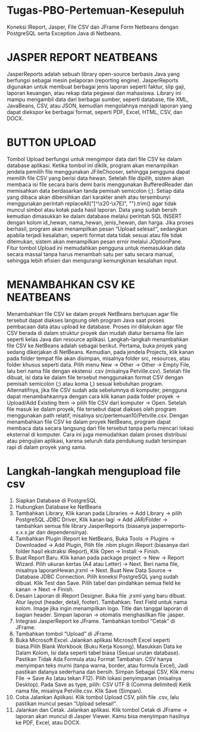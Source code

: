 # Tugas-PBO-Pertemuan-Kesepuluh
Koneksi IReport, Jasper, File CSV dan JFrame Form Netbeans dengan PostgreSQL serta Exception Java di Netbeans.
# JASPER REPORT NEATBEANS
JasperReports adalah sebuah library open-source berbasis Java yang berfungsi sebagai mesin pelaporan (reporting engine). JasperReports digunakan untuk membuat berbagai jenis laporan seperti faktur, slip gaji, laporan keuangan, atau rekap data pegawai dan mahasiswa. Library ini mampu mengambil data dari berbagai sumber, seperti database, file XML, JavaBeans, CSV, atau JSON, kemudian mengolahnya menjadi laporan yang dapat diekspor ke berbagai format, seperti PDF, Excel, HTML, CSV, dan DOCX.
# BUTTON UPLOAD 
  Tombol Upload berfungsi untuk mengimpor data dari file CSV ke dalam database aplikasi.
Ketika tombol ini diklik, program akan menampilkan jendela pemilih file menggunakan JFileChooser, sehingga pengguna dapat memilih file CSV yang berisi data hewan. Setelah file dipilih, sistem akan membaca isi file secara baris demi baris menggunakan BufferedReader dan memisahkan data berdasarkan tanda pemisah semicolon (;).
Setiap data yang dibaca akan dibersihkan dari karakter aneh atau tersembunyi menggunakan perintah replaceAll("[^\\x20-\\x7E]", "").trim() agar tidak muncul simbol atau kotak pada hasil laporan. Data yang sudah bersih kemudian dimasukkan ke dalam database melalui perintah SQL INSERT dengan kolom id_hewan, nama_hewan, jenis_hewan, dan harga. Jika proses berhasil, program akan menampilkan pesan “Upload selesai!”, sedangkan apabila terjadi kesalahan, seperti format data tidak sesuai atau file tidak ditemukan, sistem akan menampilkan pesan error melalui JOptionPane.
Fitur tombol Upload ini memudahkan pengguna untuk memasukkan data secara massal tanpa harus menambah satu per satu secara manual, sehingga lebih efisien dan mengurangi kemungkinan kesalahan input.
# MENAMBAHKAN CSV KE NEATBEANS
  Menambahkan file CSV ke dalam proyek NetBeans bertujuan agar file tersebut dapat diakses langsung oleh program Java saat proses pembacaan data atau upload ke database. Proses ini dilakukan agar file CSV berada di dalam struktur proyek dan mudah diatur bersama file lain seperti kelas Java dan resource aplikasi.
Langkah-langkah menambahkan file CSV ke NetBeans adalah sebagai berikut. Pertama, buka proyek yang sedang dikerjakan di NetBeans. Kemudian, pada jendela Projects, klik kanan pada folder tempat file akan disimpan, misalnya folder src, resources, atau folder khusus seperti data. Pilih menu New → Other → Other → Empty File, lalu beri nama file dengan ekstensi .csv (misalnya Petville.csv). Setelah file dibuat, isi data ke dalam file tersebut menggunakan format CSV dengan pemisah semicolon (;) atau koma (,) sesuai kebutuhan program.
Alternatifnya, jika file CSV sudah ada sebelumnya di komputer, pengguna dapat menambahkannya dengan cara klik kanan pada folder proyek → Upload/Add Existing Item → pilih file CSV dari komputer → Open. Setelah file masuk ke dalam proyek, file tersebut dapat diakses oleh program menggunakan path relatif, misalnya src/pertemuan10/Petville.csv.
Dengan menambahkan file CSV ke dalam proyek NetBeans, program dapat membaca data secara langsung dari file tersebut tanpa perlu mencari lokasi eksternal di komputer. Cara ini juga memudahkan dalam proses distribusi atau pengujian aplikasi, karena seluruh data pendukung sudah tersimpan rapi di dalam proyek yang sama.
# Langkah-langkah mengupload file csv
1. Siapkan Database di PostgreSQL
2. Hubungkan Database ke NetBeans
3. Tambahkan Library, Klik kanan pada Libraries → Add Library → pilih PostgreSQL JDBC Driver, Klik kanan lagi → Add JAR/Folder → tambahkan semua file library JasperReports (biasanya jasperreports-x.x.x.jar dan dependensinya).
4. Tambahkan Plugin iReport ke NetBeans, Buka Tools → Plugins → Downloaded → Add Plugin, Pilih file .nbm plugin iReport (biasanya dari folder hasil ekstraksi iReport), Klik Open → Install → Finish.
5. Buat Report Baru. Klik kanan pada package project → New → Report Wizard. Pilih ukuran kertas (A4 atau Letter) → Next. Beri nama file, misalnya laporanHewan.jrxml → Next. Buat New Data Source → Database JDBC Connection. Pilih koneksi PostgreSQL yang sudah dibuat. Klik Test dan Save. Pilih tabel dan pindahkan semua field ke kanan → Next → Finish.
6. Desain Laporan di iReport Designer. Buka file .jrxml yang baru dibuat. Atur layout (header, detail, footer). Tambahkan: Text Field untuk nama kolom. Image jika ingin menampilkan logo. Title dan tanggal laporan di bagian header. Simpan laporan → otomatis menghasilkan file .jasper.
7. Integrasi JasperReport ke JFrame. Tambahkan tombol “Cetak” di JFrame.
8. Tambahkan tombol “Upload” di JFrame.
9. Buka Microsoft Excel. Jalankan aplikasi Microsoft Excel seperti biasa.Pilih Blank Workbook (Buku Kerja Kosong). Masukkan Data ke Dalam Kolom, Isi data seperti tabel biasa (Sesuai urutan database). Pastikan Tidak Ada Formula atau Format Tambahan. CSV hanya menyimpan teks murni (tanpa warna, border, atau formula Excel), Jadi pastikan datanya sederhana dan bersih. Simpan Sebagai CSV, Klik menu File → Save As (atau tekan F12). Pilih lokasi penyimpanan (misalnya Desktop). Pada Save as type, pilih: CSV UTF 8 (Comma delimited)  Ketik nama file, misalnya Petville.csv. Klik Save (Simpan).
10. Coba Jalankan Aplikasi. Klik tombol Upload CSV, pilih file .csv, lalu pastikan muncul pesan “Upload selesai!”.
11. Jalankan dan Cetak. Jalankan aplikasi. Klik tombol Cetak di JFrame → laporan akan muncul di Jasper Viewer. Kamu bisa menyimpan hasilnya ke PDF, Excel, atau DOCX.
